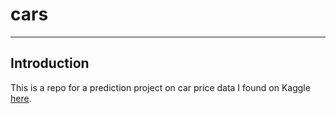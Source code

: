 # cars
----
## Introduction
This is a repo for a prediction project on car price data I found on Kaggle [here](https://www.kaggle.com/hellbuoy/car-price-prediction).
